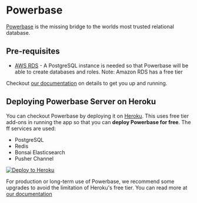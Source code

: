 # Powerbase

[Powerbase](https://trypowerbase.com) is the missing bridge to the worlds most trusted relational database.

## Pre-requisites

- [AWS RDS](https://aws.amazon.com/rds/free/) - A PostgreSQL instance is needed so that Powerbase will be able to create databases and roles. Note: Amazon RDS has a free tier

Checkout [our documentation](https://jorenrui.notion.site/Deploying-Powerbase-to-Heroku-Vercel-c3f24a07f9c84929a625faa971961984) on details to get you up and running.

## Deploying Powerbase Server on Heroku

You can checkout Powerbase by deploying it on [Heroku](https://heroku.com). This uses free tier add-ons in running the app so that you can **deploy Powerbase for free**. The ff services are used:
- PostgreSQL
- Redis
- Bonsai Elasticsearch
- Pusher Channel

[![Deploy to Heroku](https://www.herokucdn.com/deploy/button.svg)](https://heroku.com/deploy)

For production or long-term use of Powerbase, we recommend some upgrades to avoid the limitation of Heroku's free tier. You can read more at [our documentation](https://jorenrui.notion.site/Deploying-Powerbase-to-Heroku-Vercel-c3f24a07f9c84929a625faa971961984)

